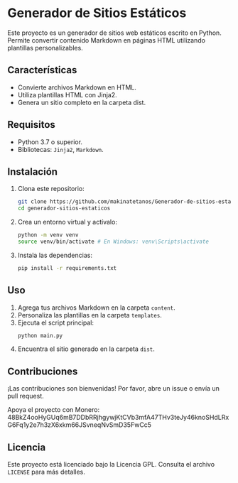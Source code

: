 # Generador de Sitios Estáticos

Este proyecto es un generador de sitios web estáticos escrito en Python. Permite convertir contenido Markdown en páginas HTML utilizando plantillas personalizables.

## Características
- Convierte archivos Markdown en HTML.
- Utiliza plantillas HTML con Jinja2.
- Genera un sitio completo en la carpeta dist.

## Requisitos
- Python 3.7 o superior.
- Bibliotecas: `Jinja2`, `Markdown`.

## Instalación
1. Clona este repositorio:
   ```bash
   git clone https://github.com/makinatetanos/Generador-de-sitios-estaticos.git
   cd generador-sitios-estaticos
   ```
2. Crea un entorno virtual y actívalo:
   ```bash
   python -m venv venv
   source venv/bin/activate # En Windows: venv\Scripts\activate
   ```
3. Instala las dependencias:
   ```bash
   pip install -r requirements.txt
   ```

## Uso
1. Agrega tus archivos Markdown en la carpeta `content`.
2. Personaliza las plantillas en la carpeta `templates`.
3. Ejecuta el script principal:
   ```bash
   python main.py
   ```
4. Encuentra el sitio generado en la carpeta `dist`.

## Contribuciones
¡Las contribuciones son bienvenidas! Por favor, abre un issue o envía un pull request.

Apoya el proyecto con Monero:
48BkZ4ooHyGUq6mB7DDbRRjhgywjKtCVb3mfA47THv3teJy46knoSHdLRxG6Fq1y2e7h3zX6xkm66JSvneqNvSmD35FwCc5

## Licencia
Este proyecto está licenciado bajo la Licencia GPL. Consulta el archivo `LICENSE` para más detalles.
